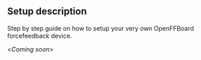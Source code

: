 ## Setup description

Step by step guide on how to setup your very own OpenFFBoard forcefeedback device.

<_Coming soon_>

